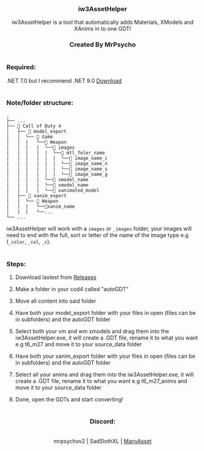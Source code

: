 <br />
  <h3 align="center">iw3AssetHelper</h3>

  <p align="center">
    iw3AssetHelper is a tool that automatically adds Materials, XModels and XAnims in to one GDT!
</div>
 <h3 align="center">Created By MrPsycho</h3>

# 
<h3 align="left">Required:</h3>

.NET 7.0 but I recommend .NET 9.0 [Download](https://download.visualstudio.microsoft.com/download/pr/685792b6-4827-4dca-a971-bce5d7905170/1bf61b02151bc56e763dc711e45f0e1e/windowsdesktop-runtime-9.0.0-win-x64.exe)
 
# 
<h3 align="left">Note/folder structure:</h3>

```
.
├── ...
├── 📁 Call of Duty 4
│   ├── 📁 model_export
|   |  └── 📁 Game
|   |  |   └──📁 Weapon
|   |  |   |  └──📁 images
|   |  |   |  |  └──📁 mtl_foler_name
|   |  |   |  |  |  └──📜 image_name_c
|   |  |   |  |  |  └──📜 image_name_n
|   |  |   |  |  |  └──📜 image_name_s
|   |  |   |  |  |  └──📜 image_name_g
|   |  |   |  └──📜 xmodel_name
|   |  |   |  └──📜 xmodel_name
|   |  |   |  └──📜 xanimated_model
│   ├── 📁 xanim_export
|   |  └── 📁 Weapon
|   |  |   └──📜xanim_name
|   |  |   └──...
└── ...
```

iw3AssetHelper will work with a `images` or `_images` folder, your images will need to end with the full, sort or letter of the name of the image type e.g (`_color`, `_col`, `_c`).

# 

<h3 align="left">Steps:</h3>

1. Download lastest from [Releases](https://github.com/mrpsycho-ve/iw3AssetHelper/releases)

2. Make a folder in your cod4 called "autoGDT"

3. Move all content into said folder

4. Have both your model_export folder with your files in open (files can be in subfolders) and the autoGDT folder

5. Select both your vm and wm xmodels and drag them into the iw3AssetHelper.exe, it will create a .GDT file, rename it to what you want e.g t6_m27 and move it to your source_data folder

6. Have both your xanim_export folder with your files in open (files can be in subfolders) and the autoGDT folder

6. Select all your anims and drag them into the iw3AssetHelper.exe, it will create a .GDT file, rename it to what you want e.g t6_m27_anims and move it to your source_data folder

7. Done, open the GDTs and start converting!

# 

<h3 align="center">Discord:</h3>
  <p align="center">
    <br />
    <a =>mrpsychov2</a>
    |
    <a =>SadSlothXL</a>
    |
    <a href=https://discord.gg/v2TWkeR >ManyAsset</a>
  </p>
</div>
